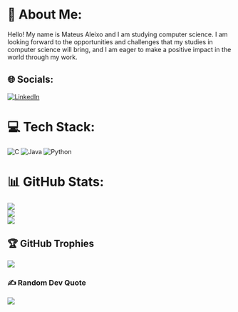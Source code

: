 # 💫 About Me:
Hello! My name is Mateus Aleixo and I am studying computer science. I am looking forward to the opportunities and challenges that my studies in computer science will bring, and I am eager to make a positive impact in the world through my work.


## 🌐 Socials:
[![LinkedIn](https://img.shields.io/badge/LinkedIn-%230077B5.svg?logo=linkedin&logoColor=white)](https://linkedin.com/in/mateus-aleixo) 

# 💻 Tech Stack:
![C](https://img.shields.io/badge/c-%2300599C.svg?style=for-the-badge&logo=c&logoColor=white) ![Java](https://img.shields.io/badge/java-%23ED8B00.svg?style=for-the-badge&logo=java&logoColor=white) ![Python](https://img.shields.io/badge/python-3670A0?style=for-the-badge&logo=python&logoColor=ffdd54)
# 📊 GitHub Stats:
![](https://github-readme-stats.vercel.app/api?username=mateus-aleixo&theme=dark&hide_border=false&include_all_commits=true&count_private=true)<br/>
![](https://github-readme-streak-stats.herokuapp.com/?user=mateus-aleixo&theme=dark&hide_border=false)<br/>
![](https://github-readme-stats.vercel.app/api/top-langs/?username=mateus-aleixo&theme=dark&hide_border=false&include_all_commits=true&count_private=true&layout=compact)

## 🏆 GitHub Trophies
![](https://github-profile-trophy.vercel.app/?username=mateus-aleixo&theme=darkhub&no-frame=false&no-bg=false&margin-w=4)

### ✍️ Random Dev Quote
![](https://quotes-github-readme.vercel.app/api?type=horizontal&theme=radical)
